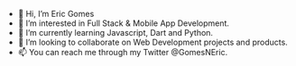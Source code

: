 - 👋 Hi, I’m Eric Gomes
- 👀 I’m interested in Full Stack & Mobile App Development.
- 🌱 I’m currently learning Javascript, Dart and Python.
- 💞️ I’m looking to collaborate on Web Development projects and products.
- 📫 You can reach me through my Twitter @GomesNEric.

<!---
Eric-Gomes/Eric-Gomes is a ✨ special ✨ repository because its `README.md` (this file) appears on your GitHub profile.
You can click the Preview link to take a look at your changes.
--->
